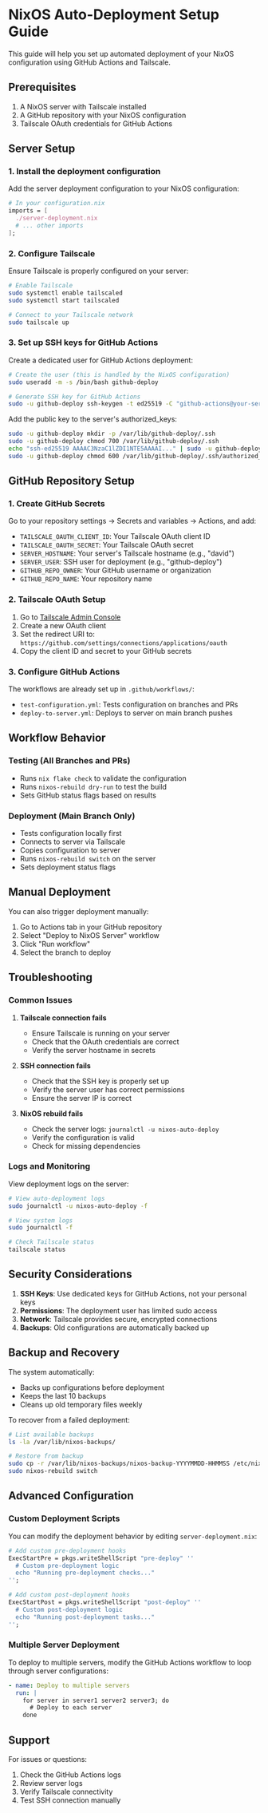 # NixOS Auto-Deployment Setup Guide

This guide will help you set up automated deployment of your NixOS configuration using GitHub Actions and Tailscale.

## Prerequisites

1. A NixOS server with Tailscale installed
2. A GitHub repository with your NixOS configuration
3. Tailscale OAuth credentials for GitHub Actions

## Server Setup

### 1. Install the deployment configuration

Add the server deployment configuration to your NixOS configuration:

```nix
# In your configuration.nix
imports = [
  ./server-deployment.nix
  # ... other imports
];
```

### 2. Configure Tailscale

Ensure Tailscale is properly configured on your server:

```bash
# Enable Tailscale
sudo systemctl enable tailscaled
sudo systemctl start tailscaled

# Connect to your Tailscale network
sudo tailscale up
```

### 3. Set up SSH keys for GitHub Actions

Create a dedicated user for GitHub Actions deployment:

```bash
# Create the user (this is handled by the NixOS configuration)
sudo useradd -m -s /bin/bash github-deploy

# Generate SSH key for GitHub Actions
sudo -u github-deploy ssh-keygen -t ed25519 -C "github-actions@your-server"
```

Add the public key to the server's authorized_keys:

```bash
sudo -u github-deploy mkdir -p /var/lib/github-deploy/.ssh
sudo -u github-deploy chmod 700 /var/lib/github-deploy/.ssh
echo "ssh-ed25519 AAAAC3NzaC1lZDI1NTE5AAAAI..." | sudo -u github-deploy tee /var/lib/github-deploy/.ssh/authorized_keys
sudo -u github-deploy chmod 600 /var/lib/github-deploy/.ssh/authorized_keys
```

## GitHub Repository Setup

### 1. Create GitHub Secrets

Go to your repository settings → Secrets and variables → Actions, and add:

- `TAILSCALE_OAUTH_CLIENT_ID`: Your Tailscale OAuth client ID
- `TAILSCALE_OAUTH_SECRET`: Your Tailscale OAuth secret
- `SERVER_HOSTNAME`: Your server's Tailscale hostname (e.g., "david")
- `SERVER_USER`: SSH user for deployment (e.g., "github-deploy")
- `GITHUB_REPO_OWNER`: Your GitHub username or organization
- `GITHUB_REPO_NAME`: Your repository name

### 2. Tailscale OAuth Setup

1. Go to [Tailscale Admin Console](https://login.tailscale.com/admin/settings/oauth)
2. Create a new OAuth client
3. Set the redirect URI to: `https://github.com/settings/connections/applications/oauth`
4. Copy the client ID and secret to your GitHub secrets

### 3. Configure GitHub Actions

The workflows are already set up in `.github/workflows/`:

- `test-configuration.yml`: Tests configuration on branches and PRs
- `deploy-to-server.yml`: Deploys to server on main branch pushes

## Workflow Behavior

### Testing (All Branches and PRs)
- Runs `nix flake check` to validate the configuration
- Runs `nixos-rebuild dry-run` to test the build
- Sets GitHub status flags based on results

### Deployment (Main Branch Only)
- Tests configuration locally first
- Connects to server via Tailscale
- Copies configuration to server
- Runs `nixos-rebuild switch` on the server
- Sets deployment status flags

## Manual Deployment

You can also trigger deployment manually:

1. Go to Actions tab in your GitHub repository
2. Select "Deploy to NixOS Server" workflow
3. Click "Run workflow"
4. Select the branch to deploy

## Troubleshooting

### Common Issues

1. **Tailscale connection fails**
   - Ensure Tailscale is running on your server
   - Check that the OAuth credentials are correct
   - Verify the server hostname in secrets

2. **SSH connection fails**
   - Check that the SSH key is properly set up
   - Verify the server user has correct permissions
   - Ensure the server IP is correct

3. **NixOS rebuild fails**
   - Check the server logs: `journalctl -u nixos-auto-deploy`
   - Verify the configuration is valid
   - Check for missing dependencies

### Logs and Monitoring

View deployment logs on the server:

```bash
# View auto-deployment logs
sudo journalctl -u nixos-auto-deploy -f

# View system logs
sudo journalctl -f

# Check Tailscale status
tailscale status
```

## Security Considerations

1. **SSH Keys**: Use dedicated keys for GitHub Actions, not your personal keys
2. **Permissions**: The deployment user has limited sudo access
3. **Network**: Tailscale provides secure, encrypted connections
4. **Backups**: Old configurations are automatically backed up

## Backup and Recovery

The system automatically:
- Backs up configurations before deployment
- Keeps the last 10 backups
- Cleans up old temporary files weekly

To recover from a failed deployment:

```bash
# List available backups
ls -la /var/lib/nixos-backups/

# Restore from backup
sudo cp -r /var/lib/nixos-backups/nixos-backup-YYYYMMDD-HHMMSS /etc/nixos
sudo nixos-rebuild switch
```

## Advanced Configuration

### Custom Deployment Scripts

You can modify the deployment behavior by editing `server-deployment.nix`:

```nix
# Add custom pre-deployment hooks
ExecStartPre = pkgs.writeShellScript "pre-deploy" ''
  # Custom pre-deployment logic
  echo "Running pre-deployment checks..."
'';

# Add custom post-deployment hooks
ExecStartPost = pkgs.writeShellScript "post-deploy" ''
  # Custom post-deployment logic
  echo "Running post-deployment tasks..."
'';
```

### Multiple Server Deployment

To deploy to multiple servers, modify the GitHub Actions workflow to loop through server configurations:

```yaml
- name: Deploy to multiple servers
  run: |
    for server in server1 server2 server3; do
      # Deploy to each server
    done
```

## Support

For issues or questions:
1. Check the GitHub Actions logs
2. Review server logs
3. Verify Tailscale connectivity
4. Test SSH connection manually
